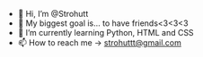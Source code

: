 - 👋 Hi, I’m @Strohutt
- 👀 My biggest goal is... to have friends<3<3<3 
- 🌱 I’m currently learning Python, HTML and CSS
- 📫 How to reach me -> strohuttt@gmail.com

<!---
Strohutt/Strohutt is a ✨ special ✨ repository because its `README.md` (this file) appears on your GitHub profile.
You can click the Preview link to take a look at your changes.
--->
